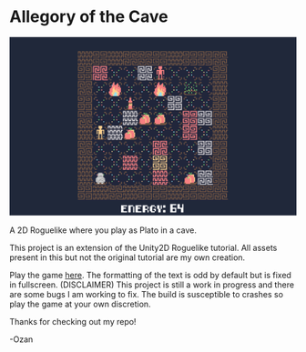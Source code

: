 # Allegory of the Cave

![](https://github.com/ozanbayiz/Allegory-of-the-Cave/blob/master/AotCGamePlayScreenshot.png)

A 2D Roguelike where you play as Plato in a cave.

This project is an extension of the Unity2D Roguelike tutorial. All assets present in this but not the original tutorial are my own creation.

Play the game [here](https://ozanbayiz.github.io/Allegory-of-the-Cave/). The formatting of the text is odd by default but is fixed in fullscreen. (DISCLAIMER) This project is still a work in progress and there are some bugs I am working to fix. The build is susceptible to crashes so play the game at your own discretion.

Thanks for checking out my repo!

-Ozan
